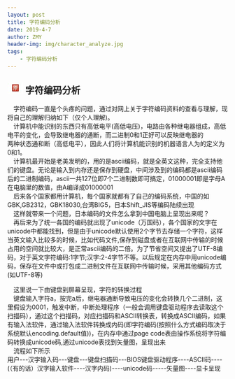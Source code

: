 ```yaml
---
layout: post
title: 字符编码分析
date: 2019-4-7
author: ZMY
header-img: img/character_analyze.jpg
tags:
    - 字符编码分析
---
```


## <img class="original" src='https://raw.githubusercontent.com/276622709/276622709.github.io/master/img/original.png'> 字符编码分析

&emsp;字符编码一直是个头疼的问题，通过对网上关于字符编码资料的查看与理解，现将自己的理解归纳如下（仅个人理解)。   
&emsp;计算机中能识别的东西只有高低电平(高低电压)，电路由各种继电器组成，高低电平的变化，会导致继电器的通断，而二进制0和1正好可以反映继电器的  
两种状态通和断（高低电平），因此人们将计算机能识别的机器语言人为的定义为0和1。  
&emsp;计算机最开始是老美发明的，用的是ascii编码，就是全英文这种，完全支持他们的键盘。无论是输入到内存还是保存到硬盘，中间涉及到的编码都是ascii编码后的二进制编码，ascii一共127位即7个二进制数即可搞定，01000001即是字母A在电脑里的数值，由A编译成01000001    
&emsp;后来各个国家都用计算机，每个国家就都有了自己的编码系统，中国的如GBK,GB2312，GBK18030,台湾BIG5，日本Shift_JIS等编码陆续出现  
&emsp;这样就带来一个问题，日本编码的文件怎么拿到中国电脑上呈现出来呢？  
&emsp;再后来为了统一各国的编码就出现了unicode（万国码），各个国家的文字在unicode中都能找到，但是由于unicode默认使用2个字节去存储一个字符，这样当英文输入比较多的时候，比如代码文件,保存到磁盘或者在互联网中传输的时候占用的空间就比较大，是正常ascii编码的二倍。为了节省空间又提出了UTF-8编码，对于英文字符编码:1字节;汉字:2-4字节不等。以后规定在内存中用unicode编码，保存在文件中或打包成二进制文件在互联网中传输时候，采用其他编码方式(如UTF-8等)  
   
&emsp;这里说一下由键盘到屏幕呈现，字符的转换过程  
&emsp;键盘输入字符a，按完a后，继电器通断导致电压的变化会转换几个二进制，这里假设为0001，触发中断，中断处理程序（一般会调用键盘驱动程序去读取这个扫描码），通过这个扫描码，对应扫描码和ASCII转换表，转换成ASCII编码，如果有输入法软件，通过输入法软件转换成内码(即字符编码(按照什么方式编码取决于系统默认encoding.default值))，在内存中通过page code表由操作系统将字符编码转换成unicode码,通过unicode表找到矢量图，呈现出来  
&emsp;流程如下所示  
  用户---汉字输入码---键盘---键盘扫描码---BIOS键盘驱动程序----ASCII码----(（有的话）汉字输入软件----汉字内码)----unicode码-----矢量图----显卡呈现  
